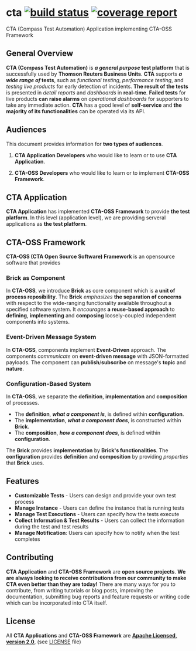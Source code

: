# cta [ ![build status](https://git.sami.int.thomsonreuters.com/compass/cta/badges/master/build.svg)](https://git.sami.int.thomsonreuters.com/compass/cta/commits/master) [![coverage report](https://git.sami.int.thomsonreuters.com/compass/cta/badges/master/coverage.svg)](https://git.sami.int.thomsonreuters.com/compass/cta/commits/master)

CTA (Compass Test Automation) Application implementing CTA-OSS Framework

## General Overview

**CTA (Compass Test Automation)** is **_a general purpose_ test platform** that is successfully used by **Thomson Reuters Business Units**.
**CTA** supports **_a wide range of_ tests**, such as _functional testing_, _performance testing_, and _testing live products_ for early detection of incidents.
**The result of the tests** is presented in _detail reports_ and _dashboards_ in **real-time**. 
**Failed tests** for live products **can raise alarms** on _operational dashboards_ for supporters to take any immediate action.
**CTA** has a good level of **self-service** and **the majority of its functionalities** can be operated via its API.

## Audiences

This document provides information for **two types of audiences**.

1. **CTA Application Developers** who would like to learn or to use **CTA Application**.

1. **CTA-OSS Developers** who would like to learn or to implement **CTA-OSS Framework**.

## CTA Application

**CTA Application** has implemented **CTA-OSS Framework** to provide **the test platform**. In this level (application level), we are providing serveral applications as **the test platform**.

## CTA-OSS Framework

**CTA-OSS (CTA Open Source Software) Framework** is an opensource software that provides

### Brick as Component

In **CTA-OSS**, we introduce **Brick** as core component which is **a unit of process reposibility**. The **Brick** _emphasizes_ **the separation of concerns** with respect to the wide-ranging functionality available throughout a specified software system. It _encourages_ **a reuse-based approach** to **defining**, **implementing** and **composing** loosely-coupled independent components into systems.

### Event-Driven Message System

In **CTA-OSS**, components implement **Event-Driven** approach. The components _communicate_ on **event-driven message** with JSON-formatted payloads. The component can **publish**/**subscribe** on message's **topic** and **nature**.

### Configuration-Based System

In **CTA-OSS**, we separate the **definition**, **implementation** and **composition** of processes.

* The **definition**, **_what a component is_**, is defined within **configuration**.
* The **implementation**, **_what a component does_**, is constructed within **Brick**.
* The **composition**, **_how a component does_**, is defined within **configuration**.

The **Brick** provides **implementation** by **Brick's functionalities**. The **configuration** provides **definition** and **composition** by providing _properties_ that **Brick** uses.

## Features

* **Customizable Tests** - Users can design and provide your own test process
* **Manage Instance** - Users can define the instance that is running tests
* **Manage Test Executions** - Users can specify how the tests execute
* **Collect Information & Test Results** - Users can collect the information during the test and test results
* **Manage Notification**: Users can specify how to notify when the test completes

## Contributing

**CTA Application** and **CTA-OSS Framework** are **open source projects**. **We are always looking to receive contributions from our community to make CTA even better than they are today!** There are many ways for you to contribute, from writing tutorials or blog posts, improving the documentation, submitting bug reports and feature requests or writing code which can be incorporated into CTA itself.

## License

All **CTA Applications** and **CTA-OSS Framework** are [**Apache Licensed, version 2.0**](https://www.apache.org/licenses/LICENSE-2.0), (see [LICENSE](LICENSE) file)

